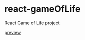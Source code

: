 # react-gameOfLife
React Game of Life project

[preview](https://traducer.github.io/react-gameOfLife)
